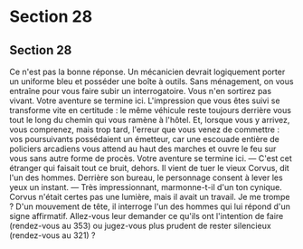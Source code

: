 # Section 28

## Section 28

Ce n'est pas la bonne réponse. Un mécanicien devrait
logiquement porter un uniforme bleu et posséder une boîte à
outils. Sans ménagement, on vous entraîne pour vous faire subir
un interrogatoire. Vous n'en sortirez pas vivant. Votre aventure
se termine ici.
L'impression que vous êtes suivi se transforme vite en certitude :
le même véhicule reste toujours derrière vous tout le long du
chemin qui vous ramène à l'hôtel. Et, lorsque vous y arrivez, vous
comprenez, mais trop tard, l'erreur que vous venez de commettre
: vos poursuivants possédaient un émetteur, car une escouade
entière de policiers arcadiens vous attend au haut des marches et
ouvre le feu sur vous sans autre forme de procès. Votre aventure
se termine ici.
— C'est cet étranger qui faisait tout ce bruit, dehors. Il vient de
tuer le vieux Corvus, dit l'un des hommes.
Derrière son bureau, le personnage consent à lever les yeux un
instant.
— Très impressionnant, marmonne-t-il d'un ton cynique. Corvus
n'était certes pas une lumière, mais il avait un travail. Je me
trompe ?
D'un mouvement de tête, il interroge l'un des hommes qui lui
répond d'un signe affirmatif. Allez-vous leur demander ce qu'ils
ont l'intention de faire (rendez-vous au 353) ou jugez-vous plus
prudent de rester silencieux (rendez-vous au 321) ?